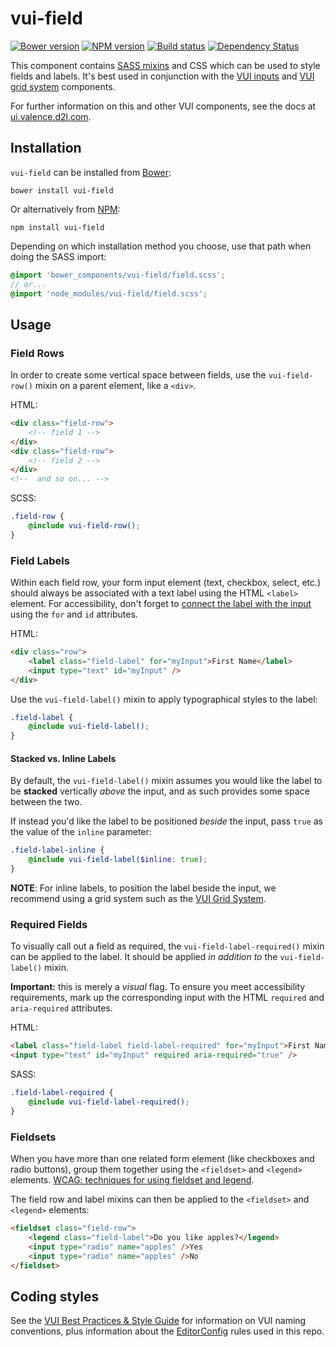 # vui-field
[![Bower version][bower-image]][bower-url]
[![NPM version][npm-image]][npm-url]
[![Build status][ci-image]][ci-url]
[![Dependency Status][dependencies-image]][dependencies-url]

This component contains [SASS mixins](http://sass-lang.com/) and CSS which can be used to
style fields and labels. It's best used in conjunction with the [VUI inputs](https://github.com/Brightspace/valence-ui-input) and [VUI grid system](https://github.com/Brightspace/valence-ui-grid-system) components.

For further information on this and other VUI components, see the docs at [ui.valence.d2l.com](http://ui.valence.d2l.com/).

## Installation

`vui-field` can be installed from [Bower][bower-url]:
```shell
bower install vui-field
```

Or alternatively from [NPM][npm-url]:
```shell
npm install vui-field
```

Depending on which installation method you choose, use that path when doing the SASS import:

```scss
@import 'bower_components/vui-field/field.scss';
// or...
@import 'node_modules/vui-field/field.scss';
```

## Usage

### Field Rows

In order to create some vertical space between fields, use the `vui-field-row()` mixin on a parent element, like a `<div>`.

HTML:
```html
<div class="field-row">
	<!-- field 1 -->
</div>
<div class="field-row">
	<!-- field 2 -->
</div>
<!--  and so on... -->
```
SCSS:
```scss
.field-row {
	@include vui-field-row();
}
```

### Field Labels

Within each field row, your form input element (text, checkbox, select, etc.) should always be associated with a text label using the HTML `<label>` element. For accessibility, don't forget to [connect the label with the input](http://www.w3.org/TR/WCAG-TECHS/H44.html) using the `for` and `id` attributes.

HTML:
```html
<div class="row">
	<label class="field-label" for="myInput">First Name</label>
	<input type="text" id="myInput" />
</div>
```

Use the `vui-field-label()` mixin to apply typographical styles to the label:
```scss
.field-label {
	@include vui-field-label();
}
```

#### Stacked vs. Inline Labels

By default, the `vui-field-label()` mixin assumes you would like the label to be **stacked** vertically *above* the input, and as such provides some space between the two.

If instead you'd like the label to be positioned *beside* the input, pass `true` as the value of the `inline` parameter:

```scss
.field-label-inline {
	@include vui-field-label($inline: true);
}
```

**NOTE**: For inline labels, to position the label beside the input, we recommend using a grid system such as the [VUI Grid System](https://github.com/Brightspace/valence-ui-grid-system).

### Required Fields

To visually call out a field as required, the `vui-field-label-required()` mixin can be applied to the label. It should be applied *in addition to* the `vui-field-label()` mixin.

**Important:** this is merely a *visual* flag. To ensure you meet accessibility requirements, mark up the corresponding input with the HTML `required` and `aria-required` attributes.

HTML:
```html
<label class="field-label field-label-required" for="myInput">First Name</label>
<input type="text" id="myInput" required aria-required="true" />
```

SASS:
```scss
.field-label-required {
	@include vui-field-label-required();
}
```

### Fieldsets

When you have more than one related form element (like checkboxes and radio buttons), group them together using the `<fieldset>` and `<legend>` elements. [WCAG: techniques for using fieldset and legend](http://www.w3.org/TR/WCAG-TECHS/H71.html).

The field row and label mixins can then be applied to the `<fieldset>` and `<legend>` elements:

```html
<fieldset class="field-row">
	<legend class="field-label">Do you like apples?</legend>
	<input type="radio" name="apples" />Yes
	<input type="radio" name="apples" />No
</fieldset>
```

## Coding styles
See the [VUI Best Practices & Style Guide](https://github.com/Brightspace/valence-ui-docs/wiki/Best-Practices-&-Style-Guide) for information on VUI naming conventions, plus information about the [EditorConfig](http://editorconfig.org) rules used in this repo.

[bower-url]: http://bower.io/search/?q=vui-field
[bower-image]: https://img.shields.io/bower/v/vui-field.svg
[npm-url]: https://www.npmjs.org/package/vui-field
[npm-image]: https://img.shields.io/npm/v/vui-field.svg
[ci-url]: https://travis-ci.org/Brightspace/valence-ui-field
[ci-image]: https://travis-ci.org/Brightspace/valence-ui-field.svg?branch=master
[dependencies-url]: https://david-dm.org/brightspace/valence-ui-field
[dependencies-image]: https://img.shields.io/david/Brightspace/valence-ui-field.svg
